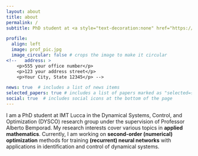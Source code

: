 ```yaml
---
layout: about
title: about
permalink: /
subtitle: PhD student at <a style="text-decoration:none" href="https://www.imtlucca.it/en" target="_blank">IMT Lucca</a>

profile:
  align: left
  image: prof_pic.jpg
  image_circular: false # crops the image to make it circular
<!--   address: >
    <p>555 your office number</p>
    <p>123 your address street</p>
    <p>Your City, State 12345</p> -->

news: true  # includes a list of news items
selected_papers: true # includes a list of papers marked as "selected={true}"
social: true  # includes social icons at the bottom of the page
---
```


I am a PhD student at <a style="text-decoration:none" href="https://www.imtlucca.it/en" target="_blank">IMT Lucca</a> in the <a style="text-decoration:none" href="http://dysco.imtlucca.it/" target="_blank">Dynamical Systems, Control, and Optimization (DYSCO)</a> research group under the supervision of Professor <a style="text-decoration:none" href="http://cse.lab.imtlucca.it/~bemporad/" target="_blank">Alberto Bemporad</a>. My research interests cover various topics in **applied mathematics**. Currently, I am working on **second-order (numerical) optimization** methods for training **(recurrent) neural networks** with applications in identification and control of dynamical systems.
